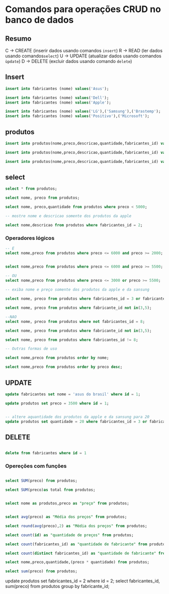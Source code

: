 # Comandos para operações CRUD no banco de dados    

## Resumo 

C -> CREATE (inserir dados usando comandos `insert`)
R -> READ (ler dados usando comandos`select`)
U -> UPDATE (atualizar dados usando comandos `ùpdate`)
D -> DELETE (excluir dados usando comando `delete`)

## Insert

```sql
insert into fabricantes (nome) values('Asus');

insert into fabricantes (nome) values('Dell');
insert into fabricantes (nome) values('Apple');

insert into fabricantes (nome) values('LG'),('Samsung'),('Brastemp');
insert into fabricantes (nome) values('Positivo'),('Microsoft');
```
## produtos

```sql
insert into produtos(nome,preco,descricao,quantidade,fabricantes_id) values("ultrabook", 3.500, "Equipamento de ultima geração", 7 , 2 );

insert into produtos(nome,preco,descricao,quantidade,fabricantes_id) values("Tablete Android", 1500.99, "Sistema operacional 14, tela de dez polegadas", 5 , 5 );

insert into produtos(nome,preco,descricao,quantidade,fabricantes_id) values("Geladeira", 5500, "Geladeira cinza de duas porta", 12 , 6 ),("iphone 14", 7000, "258 de memoria e 8 de ram", 14 , 3 ),("Ipad", 4400, "512 gb 16 ram", 15 , 3 );
```
## select

```sql
select * from produtos;

select nome, preco from produtos;

select nome, preco,quantidade from produtos where preco < 5000;

-- mostre nome e descricao somente dos produtos da apple

select nome,descricao from produtos where fabricantes_id = 2;
```
### Operadores lógicos
```sql
-- E
select nome,preco from produtos where preco <= 6000 and preco >= 2000;


select nome,preco from produtos where preco <= 6000 and preco >= 5500;

-- OU
select nome,preco from produtos where preco <= 3000 or preco >= 5500;
 
-- exiba nome e preço somente dos produtos da apple e da sansung

select nome, preco from produtos where fabricantes_id = 3 or fabricantes_id = 5;

select nome, preco from produtos where fabricante_id not in(3,5);

--NAO
select nome, preco from produtos where not fabricantes_id = 8;

select nome, preco from produtos where fabricante_id not in(3,5);

select nome, preco from produtos where fabricantes_id != 8;

-- Outras formas de uso

select nome,preco from produtos order by nome; 

select nome,preco from produtos order by preco desc;

```

## UPDATE
```sql
update fabricantes set nome = 'asus do brasil' where id = 1;

update produtos set preco = 3500 where id = 1;


-- altere aquantidade dos produtos da apple e da sansung para 20
update produtos set quantidade = 20 where fabricantes_id = 3 or fabricantes_id = 5;
```

## DELETE
```sql

delete from fabricantes where id = 1

```
### Opereções com funções  
```sql

select SUM(preco) from produtos;

select SUM(preco)as total from produtos;


select nome as produtos,preco as "preço" from produtos;


select avg(preco) as "Média dos preços" from produtos;

select round(avg(preco),2) as "Média dos preços" from produtos;

select count(id) as "quantidade de preços" from produtos;

select count(fabricantes_id) as "quantidade de fabricante" from produtos;

select count(distinct fabricantes_id) as "quantidade de fabricante" from produtos;

select nome,preco,quantidade,(preco * quantidade) from produtos;

select sum(preco) from produtos;

```
update produtos set  fabricantes_id = 2 where id = 2;
select fabricantes_id, sum(preco) from produtos group by fabricante_id;

